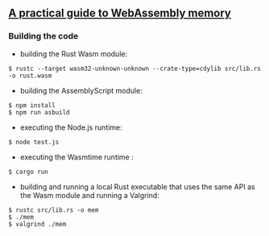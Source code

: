 ## [A practical guide to WebAssembly memory][article]

### Building the code

- building the Rust Wasm module:

```
$ rustc --target wasm32-unknown-unknown --crate-type=cdylib src/lib.rs -o rust.wasm
```

- building the AssemblyScript module:

```
$ npm install
$ npm run asbuild
```

- executing the Node.js runtime:

```
$ node test.js
```

- executing the Wasmtime runtime :

```
$ cargo run
```

- building and running a local Rust executable that uses the same API as the
  Wasm module and running a Valgrind:

```
$ rustc src/lib.rs -o mem
$ ./mem
$ valgrind ./mem
```

[article]: https://radu-matei.com/blog/practical-guide-to-wasm-memory
